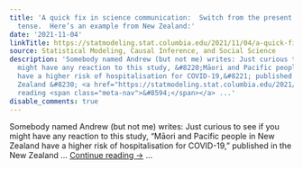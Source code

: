 ```yaml
---
title: 'A quick fix in science communication:  Switch from the present to the past
  tense.  Here’s an example from New Zealand:'
date: '2021-11-04'
linkTitle: https://statmodeling.stat.columbia.edu/2021/11/04/a-quick-fix-in-science-communication-switch-from-the-present-to-the-past-tense-heres-an-example-from-new-zealand/
source: Statistical Modeling, Causal Inference, and Social Science
description: 'Somebody named Andrew (but not me) writes: Just curious to see if you
  might have any reaction to this study, &#8220;Māori and Pacific people in New Zealand
  have a higher risk of hospitalisation for COVID-19,&#8221; published in the New
  Zealand &#8230; <a href="https://statmodeling.stat.columbia.edu/2021/11/04/a-quick-fix-in-science-communication-switch-from-the-present-to-the-past-tense-heres-an-example-from-new-zealand/">Continue
  reading <span class="meta-nav">&#8594;</span></a> ...'
disable_comments: true
---
```

Somebody named Andrew (but not me) writes: Just curious to see if you might have any reaction to this study, &#8220;Māori and Pacific people in New Zealand have a higher risk of hospitalisation for COVID-19,&#8221; published in the New Zealand &#8230; <a href="https://statmodeling.stat.columbia.edu/2021/11/04/a-quick-fix-in-science-communication-switch-from-the-present-to-the-past-tense-heres-an-example-from-new-zealand/">Continue reading <span class="meta-nav">&#8594;</span></a> ...